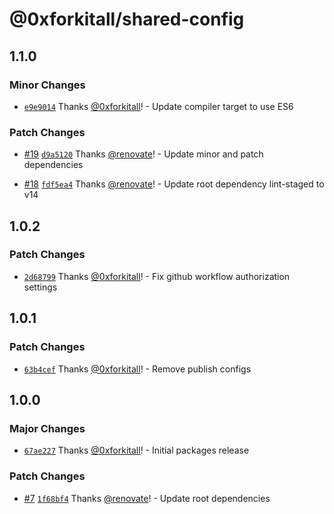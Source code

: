 # @0xforkitall/shared-config

## 1.1.0

### Minor Changes

-   [`e9e9014`](https://github.com/0xforkitall/dev-config/commit/e9e9014c8dbb89fc0a51b2ac09935b13eb578a8e) Thanks [@0xforkitall](https://github.com/0xforkitall)! - Update compiler target to use ES6

### Patch Changes

-   [#19](https://github.com/0xforkitall/dev-config/pull/19) [`d9a5120`](https://github.com/0xforkitall/dev-config/commit/d9a5120185e6099ea2abbd844f7d0038831f269c) Thanks [@renovate](https://github.com/apps/renovate)! - Update minor and patch dependencies

-   [#18](https://github.com/0xforkitall/dev-config/pull/18) [`fdf5ea4`](https://github.com/0xforkitall/dev-config/commit/fdf5ea45efb0d4207c31adac39c8318ac94a5643) Thanks [@renovate](https://github.com/apps/renovate)! - Update root dependency lint-staged to v14

## 1.0.2

### Patch Changes

-   [`2d68799`](https://github.com/0xforkitall/dev-config/commit/2d68799622c89fb7deb6531845e186125f723d94) Thanks [@0xforkitall](https://github.com/0xforkitall)! - Fix github workflow authorization settings

## 1.0.1

### Patch Changes

-   [`63b4cef`](https://github.com/0xforkitall/dev-config/commit/63b4cef0418f7876f795401673cf9ac4a018e710) Thanks [@0xforkitall](https://github.com/0xforkitall)! - Remove publish configs

## 1.0.0

### Major Changes

-   [`67ae227`](https://github.com/0xforkitall/dev-config/commit/67ae227298b12a3b2609ddf466419cb9ece43a02) Thanks [@0xforkitall](https://github.com/0xforkitall)! - Initial packages release

### Patch Changes

-   [#7](https://github.com/0xforkitall/dev-config/pull/7) [`1f68bf4`](https://github.com/0xforkitall/dev-config/commit/1f68bf466b7aa031b2f19145cac8c24ee7aec9ce) Thanks [@renovate](https://github.com/apps/renovate)! - Update root dependencies
